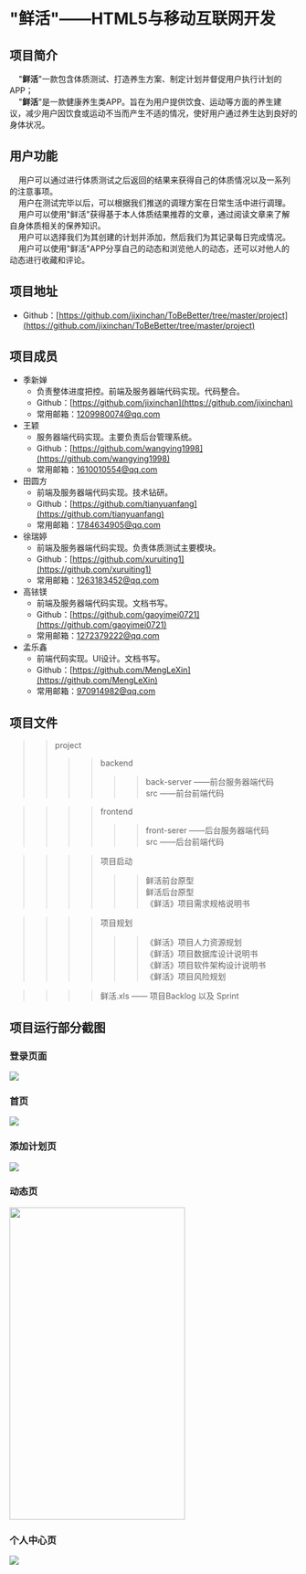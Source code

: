 # "鲜活"——HTML5与移动互联网开发
## 项目简介
&nbsp;&nbsp;&nbsp;&nbsp;"**鲜活**"一款包含体质测试、打造养生方案、制定计划并督促用户执行计划的APP；<br>
&nbsp;&nbsp;&nbsp;&nbsp;"**鲜活**"是一款健康养生类APP。旨在为用户提供饮食、运动等方面的养生建议，减少用户因饮食或运动不当而产生不适的情况，使好用户通过养生达到良好的身体状况。

## 用户功能
&nbsp;&nbsp;&nbsp;&nbsp;用户可以通过进行体质测试之后返回的结果来获得自己的体质情况以及一系列的注意事项。<br>
&nbsp;&nbsp;&nbsp;&nbsp;用户在测试完毕以后，可以根据我们推送的调理方案在日常生活中进行调理。<br>
&nbsp;&nbsp;&nbsp;&nbsp;用户可以使用"鲜活"获得基于本人体质结果推荐的文章，通过阅读文章来了解自身体质相关的保养知识。<br>
&nbsp;&nbsp;&nbsp;&nbsp;用户可以选择我们为其创建的计划并添加，然后我们为其记录每日完成情况。<br>
&nbsp;&nbsp;&nbsp;&nbsp;用户可以使用"鲜活"APP分享自己的动态和浏览他人的动态，还可以对他人的动态进行收藏和评论。<br>
 
## 项目地址
   * Github：[https://github.com/jixinchan/ToBeBetter/tree/master/project](https://github.com/jixinchan/ToBeBetter/tree/master/project)

## 项目成员
* 季新婵
   * 负责整体进度把控。前端及服务器端代码实现。代码整合。
   * Github：[https://github.com/jixinchan](https://github.com/jixinchan)
   * 常用邮箱：1209980074@qq.com
* 王颖
   * 服务器端代码实现。主要负责后台管理系统。
   * Github：[https://github.com/wangying1998](https://github.com/wangying1998)
   * 常用邮箱：1610010554@qq.com
* 田圆方
   * 前端及服务器端代码实现。技术钻研。
   * Github：[https://github.com/tianyuanfang](https://github.com/tianyuanfang)
   * 常用邮箱：1784634905@qq.com
* 徐瑞婷
   * 前端及服务器端代码实现。负责体质测试主要模块。
   * Github：[https://github.com/xuruiting1](https://github.com/xuruiting1)  
   * 常用邮箱：1263183452@qq.com
* 高铱镁
   * 前端及服务器端代码实现。文档书写。
   * Github：[https://github.com/gaoyimei0721](https://github.com/gaoyimei0721)  
   * 常用邮箱：1272379222@qq.com
* 孟乐鑫
   * 前端代码实现。UI设计。文档书写。
   * Github：[https://github.com/MengLeXin](https://github.com/MengLeXin)  
   * 常用邮箱：970914982@qq.com

## 项目文件
>>project<br>
>>>> backend<br>
>>>>>> back-server ——前台服务器端代码 <br>
>>>>>> src ——前台前端代码 <br>

>>>> frontend <br>
>>>>>> front-serer ——后台服务器端代码<br>
>>>>>> src ——后台前端代码<br>

>>>> 项目启动<br>
>>>>>> 鲜活前台原型<br>
>>>>>> 鲜活后台原型<br>
>>>>>> 《鲜活》项目需求规格说明书<br>

>>>> 项目规划<br>
>>>>>> 《鲜活》项目人力资源规划<br>
>>>>>> 《鲜活》项目数据库设计说明书<br>
>>>>>> 《鲜活》项目软件架构设计说明书<br>
>>>>>> 《鲜活》项目风险规划<br>

>>>> 鲜活.xls —— 项目Backlog 以及 Sprint


## 项目运行部分截图
### 登录页面
<img src="/project/front-end/部分截图/1.png" align=center>

### 首页
<img src="/project/front-end/部分截图/2.png" align=center>

### 添加计划页
<img src="/project/front-end/部分截图/3.png" align=center>

### 动态页
<img src="/project/front-end/部分截图/4.png" width='307px' height='547px' align=center>

### 个人中心页
<img src="/project/front-end/部分截图/5.png" align=center>
